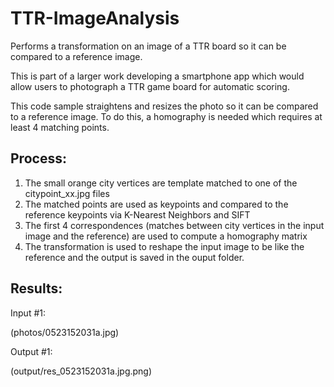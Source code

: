 # TTR-ImageAnalysis
Performs a transformation on an image of a TTR board so it can be compared to a reference image.

This is part of a larger work developing a smartphone app which would allow users
to photograph a TTR game board for automatic scoring.

This code sample straightens and resizes the photo so it can be compared to a reference image.
To do this, a homography is needed which requires at least 4 matching points.

## Process:
1. The small orange city vertices are template matched to one of the citypoint_xx.jpg files
2. The matched points are used as keypoints and compared to the reference keypoints via K-Nearest Neighbors and SIFT
3. The first 4 correspondences (matches between city vertices in the input image and the reference) are used to compute a homography matrix
4. The transformation is used to reshape the input image to be like the reference and the output is saved in the ouput folder.

## Results:

Input #1:

(photos/0523152031a.jpg)

Output #1:

(output/res_0523152031a.jpg.png)